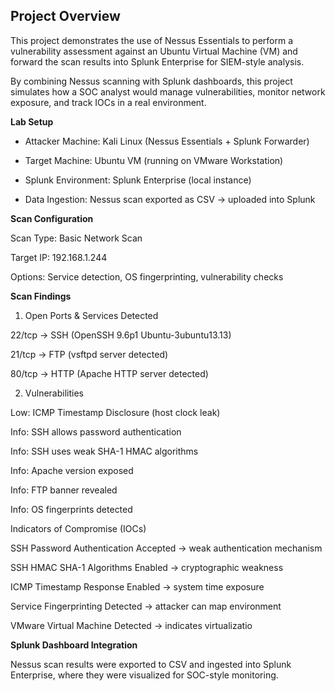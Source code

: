 ## Project Overview

This project demonstrates the use of Nessus Essentials to perform a vulnerability assessment against an Ubuntu Virtual Machine (VM) and forward the scan results into Splunk Enterprise for SIEM-style analysis.

By combining Nessus scanning with Splunk dashboards, this project simulates how a SOC analyst would manage vulnerabilities, monitor network exposure, and track IOCs in a real environment.

**Lab Setup**

- Attacker Machine: Kali Linux (Nessus Essentials + Splunk Forwarder)

- Target Machine: Ubuntu VM (running on VMware Workstation)

- Splunk Environment: Splunk Enterprise (local instance)

- Data Ingestion: Nessus scan exported as CSV → uploaded into Splunk

**Scan Configuration**

Scan Type: Basic Network Scan

Target IP: 192.168.1.244

Options: Service detection, OS fingerprinting, vulnerability checks

**Scan Findings**
1. Open Ports & Services Detected

22/tcp → SSH (OpenSSH 9.6p1 Ubuntu-3ubuntu13.13)

21/tcp → FTP (vsftpd server detected)

80/tcp → HTTP (Apache HTTP server detected)

2. Vulnerabilities

Low: ICMP Timestamp Disclosure (host clock leak)

Info: SSH allows password authentication

Info: SSH uses weak SHA-1 HMAC algorithms

Info: Apache version exposed

Info: FTP banner revealed

Info: OS fingerprints detected

Indicators of Compromise (IOCs)

SSH Password Authentication Accepted → weak authentication mechanism

SSH HMAC SHA-1 Algorithms Enabled → cryptographic weakness

ICMP Timestamp Response Enabled → system time exposure

Service Fingerprinting Detected → attacker can map environment

VMware Virtual Machine Detected → indicates virtualizatio



**Splunk Dashboard Integration**

Nessus scan results were exported to CSV and ingested into Splunk Enterprise, where they were visualized for SOC-style monitoring.
